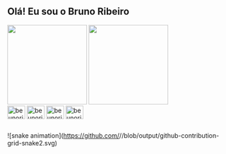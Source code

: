 ## Olá! Eu sou o Bruno Ribeiro

<div>
<img height="180em" src="https://github-readme-stats.vercel.app/api?username=beunori&show_icons=true&theme=midnight-purple" />

<img height="180em" src="https://github-readme-stats.vercel.app/api/top-langs/?username=beunori&layout=compact&theme=midnight-purple" />
</div>


<div>
<img align="center" alt="beunori-css" height="30" width="40" src="https://cdn.jsdelivr.net/gh/devicons/devicon/icons/css3/css3-original.svg" />
<img align="center" alt="beunori-html" height="30" width="40" src="https://cdn.jsdelivr.net/gh/devicons/devicon/icons/html5/html5-original.svg" />
<img align="center" alt="beunori-javascrip" height="30" width="40" src="https://cdn.jsdelivr.net/gh/devicons/devicon/icons/javascript/javascript-original.svg" />
<img align="center" alt="beunori-vscode" height="30" width="40" src="https://cdn.jsdelivr.net/gh/devicons/devicon/icons/vscode/vscode-original.svg" />
</div>

##

![snake animation](https://github.com/<seu beunori>/<seu beunori>/blob/output/github-contribution-grid-snake2.svg)
